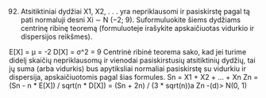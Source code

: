 92. Atsitiktiniai dydžiai X1, X2, . . . yra nepriklausomi ir pasiskirstę pagal tą pati normaluji
desni Xi ∼ N (−2; 9). Suformuluokite šiems dydžiams centrinę ribinę teoremą (formuluoteje
irašykite apskaičiuotas vidurkio ir dispersijos reikšmes).

E[X] = μ = -2
D[X] = σ^2 = 9
Centrinė ribinė teorema sako, kad jei turime didelį skaičių nepriklausomų ir vienodai pasiskirstusių atsitiktinių dydžių, tai jų suma (arba vidurkis) bus apytiksliai normaliai pasiskirstę su vidurkiu ir dispersija, apskaičiuotomis pagal šias formules.
Sn = X1 + X2 + ... + Xn
Zn = (Sn - n * E[X]) / sqrt(n * D[X]) = (Sn + 2n) / (3 * sqrt(n))a
Zn -(d)> N(0, 1)